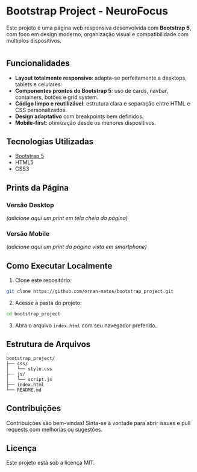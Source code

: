 
# Bootstrap Project - NeuroFocus

Este projeto é uma página web responsiva desenvolvida com **Bootstrap 5**, com foco em design moderno, organização visual e compatibilidade com múltiplos dispositivos.
# 
##  Funcionalidades

-  **Layout totalmente responsivo**: adapta-se perfeitamente a desktops, tablets e celulares.
-  **Componentes prontos do Bootstrap 5**: uso de cards, navbar, containers, botões e grid system.
-  **Código limpo e reutilizável**: estrutura clara e separação entre HTML e CSS personalizados.
-  **Design adaptativo** com breakpoints bem definidos.
-  **Mobile-first**: otimização desde os menores dispositivos.

##  Tecnologias Utilizadas

- [Bootstrap 5](https://getbootstrap.com/)
- HTML5
- CSS3

##  Prints da Página

###  Versão Desktop

*(adicione aqui um print em tela cheia da página)*



###  Versão Mobile

*(adicione aqui um print da página vista em smartphone)*


##  Como Executar Localmente

1. Clone este repositório:

```bash
git clone https://github.com/ornan-matos/bootstrap_project.git
```

2. Acesse a pasta do projeto:

```bash
cd bootstrap_project
```

3. Abra o arquivo `index.html` com seu navegador preferido.



## Estrutura de Arquivos

```
bootstrap_project/
├── css/
│   └── style.css
├── js/
│   └── script.js
├── index.html
└── README.md
```



##  Contribuições

Contribuições são bem-vindas! Sinta-se à vontade para abrir issues e pull requests com melhorias ou sugestões.



##  Licença

Este projeto está sob a licença MIT.
